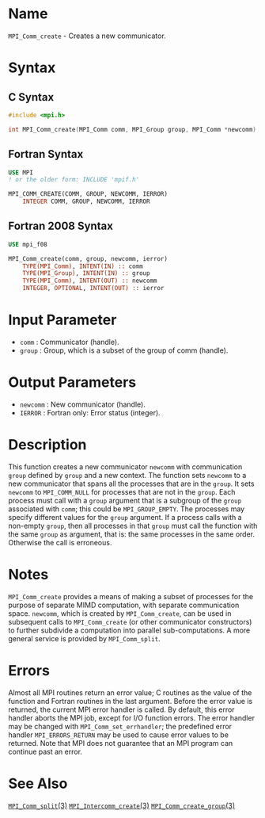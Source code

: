 # Name

`MPI_Comm_create` - Creates a new communicator.

# Syntax

## C Syntax

```c
#include <mpi.h>

int MPI_Comm_create(MPI_Comm comm, MPI_Group group, MPI_Comm *newcomm)
```

## Fortran Syntax

```fortran
USE MPI
! or the older form: INCLUDE 'mpif.h'

MPI_COMM_CREATE(COMM, GROUP, NEWCOMM, IERROR)
    INTEGER	COMM, GROUP, NEWCOMM, IERROR
```

## Fortran 2008 Syntax

```fortran
USE mpi_f08

MPI_Comm_create(comm, group, newcomm, ierror)
    TYPE(MPI_Comm), INTENT(IN) :: comm
    TYPE(MPI_Group), INTENT(IN) :: group
    TYPE(MPI_Comm), INTENT(OUT) :: newcomm
    INTEGER, OPTIONAL, INTENT(OUT) :: ierror
```

# Input Parameter

* `comm` : Communicator (handle).
* `group` : Group, which is a subset of the group of comm (handle).

# Output Parameters

* `newcomm` : New communicator (handle).
* `IERROR` : Fortran only: Error status (integer).

# Description

This function creates a new communicator `newcomm` with communication
`group` defined by `group` and a new context. The function sets `newcomm` to
a new communicator that spans all the processes that are in the `group`.
It sets `newcomm` to `MPI_COMM_NULL` for processes that are not in the
`group`.
Each process must call with a `group` argument that is a subgroup of the
`group` associated with `comm`; this could be `MPI_GROUP_EMPTY`. The
processes may specify different values for the `group` argument. If a
process calls with a non-empty `group`, then all processes in that `group`
must call the function with the same `group` as argument, that is: the
same processes in the same order. Otherwise the call is erroneous.

# Notes

`MPI_Comm_create` provides a means of making a subset of processes for the
purpose of separate MIMD computation, with separate communication space.
`newcomm`, which is created by `MPI_Comm_create`, can be used in
subsequent calls to `MPI_Comm_create` (or other communicator constructors)
to further subdivide a computation into parallel sub-computations. A
more general service is provided by `MPI_Comm_split`.

# Errors

Almost all MPI routines return an error value; C routines as the value
of the function and Fortran routines in the last argument.
Before the error value is returned, the current MPI error handler is
called. By default, this error handler aborts the MPI job, except for
I/O function errors. The error handler may be changed with
`MPI_Comm_set_errhandler`; the predefined error handler `MPI_ERRORS_RETURN`
may be used to cause error values to be returned. Note that MPI does not
guarantee that an MPI program can continue past an error.

# See Also

[`MPI_Comm_split`(3)](./?file=MPI_Comm_split.md)
[`MPI_Intercomm_create`(3)](./?file=MPI_Intercomm_create.md)
[`MPI_Comm_create_group`(3)](./?file=MPI_Comm_create_group.md)
